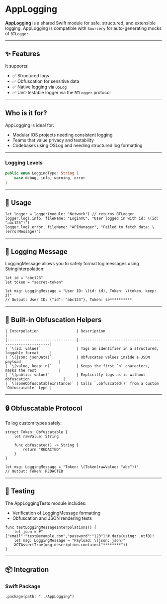 # AppLogging

**AppLogging** is a shared Swift module for safe, structured, and extensible logging.
AppLogging is compatible with `Sourcery` for auto-generating mocks of `BTLogger`.

---

## ✨ Features
It supports:  
- ✅ Structured logs  
- ✅ Obfuscation for sensitive data  
- ✅ Native logging via `OSLog`  
- ✅ Unit-testable logger via the `BTLogger` protocol

---

## Who is it for?
AppLogging is ideal for:
- Modular iOS projects needing consistent logging
- Teams that value privacy and testability
- Codebases using OSLog and needing structured log formatting

---

### Logging Levels

```swift
public enum LoggingType: String {
    case debug, info, warning, error
}
```
---

## 🚀 Usage
```
let logger = logger(module: "Network") // returns BTLogger
logger.log(.info, fileName: "LoginVC", "User logged in with id: \(id: "abc123")")
logger.log(.error, fileName: "APIManager", "Failed to fetch data: \(errorMessage)")
```
---


## 🧪 Logging Message
LoggingMessage allows you to safely format log messages using StringInterpolation:

```
let id = "abc123"
let token = "secret-token"

let msg: LoggingMessage = "User ID: \(id: id), Token: \(token, keep: 2)"
// Output: User ID: {"id": "abc123"}, Token: se**********
```

---

## 🔐 Built-in Obfuscation Helpers
```
| Interpolation                 | Description                                             |
|-------------------------------|---------------------------------------------------------|
| `\(id: value)`                | Tags an identifier in a structured, loggable format     |
| `\(json: jsonData)`           | Obfuscates values inside a JSON payload                 |
| `\(value, keep: n)`           | Keeps the first `n` characters, masks the rest          |
| `\(public: value)`            | Explicitly logs as-is without obfuscation               |
| `\(someObfuscatableInstance)` | Calls `.obfuscated()` from a custom `Obfuscatable` type |
```

---

## 🔒 Obfuscatable Protocol
To log custom types safely:

```
struct Token: Obfuscatable {
    let rawValue: String

    func obfuscated() -> String {
        return "REDACTED"
    }
}

let msg: LoggingMessage = "Token: \(Token(rawValue: "abc"))"
// Output: Token: REDACTED
```

---

## 🧪 Testing
The AppLoggingTests module includes:
- Verification of LoggingMessage formatting
- Obfuscation and JSON rendering tests

```
func testLoggingMessageInterpolations() {
    let json = #"{"email":"test@example.com","password":"123"}"#.data(using: .utf8)!
    let msg: LoggingMessage = "Payload: \(json: json)"
    XCTAssertTrue(msg.description.contains("********"))
}
```

---

## 📦 Integration
### Swift Package

```
.package(path: "../AppLogging")
```

